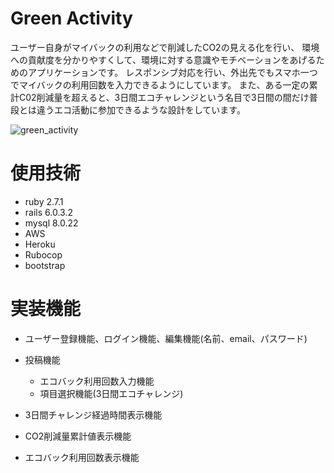 # Green Activity

ユーザー自身がマイバックの利用などで削減したCO2の見える化を行い、
環境への貢献度を分かりやすくして、環境に対する意識やモチベーションをあげるためのアプリケーションです。
レスポンシブ対応を行い、外出先でもスマホ一つでマイバックの利用回数を入力できるようにしています。
また、ある一定の累計C02削減量を超えると、3日間エコチャレンジという名目で3日間の間だけ普段とは違うエコ活動に参加できるような設計をしています。


![green_activity](https://user-images.githubusercontent.com/65383548/103203187-c0b44280-4937-11eb-9151-a906aacacb04.gif)


# 使用技術
- ruby  2.7.1  
- rails 6.0.3.2  
- mysql 8.0.22  
- AWS  
- Heroku  
- Rubocop  
- bootstrap

# 実装機能
 - ユーザー登録機能、ログイン機能、編集機能(名前、email、パスワード)
 
 - 投稿機能
   - エコバック利用回数入力機能
   - 項目選択機能(3日間エコチャレンジ)
   
 - 3日間チャレンジ経過時間表示機能  
 - CO2削減量累計値表示機能
 - エコバック利用回数表示機能
